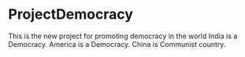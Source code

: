 # ProjectDemocracy
This is the new project for promoting democracy in the world
India is a Democracy.
America is a Democracy.
China is Communist country.
